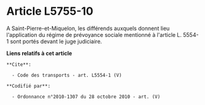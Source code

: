 # Article L5755-10

A Saint-Pierre-et-Miquelon, les différends auxquels donnent lieu l'application du régime de prévoyance sociale mentionné à
l'article L. 5554-1 sont portés devant le juge judiciaire.

**Liens relatifs à cet article**

	**Cite**:

	  - Code des transports - art. L5554-1 (V)

	**Codifié par**:

	  - Ordonnance n°2010-1307 du 28 octobre 2010 - art. (V)
